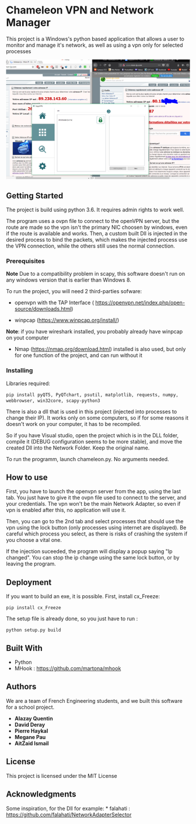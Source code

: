 # Chameleon VPN and Network Manager

This project is a Windows's python based application that allows a user to monitor and manage it's network, as well as using a vpn only for selected processes

![Screenshot](IPChange.png "Screenshot")

## Getting Started

The project is build using python 3.6. It requires admin rights to work well.


The program uses a ovpn file to connect to the openVPN server, but the route are made so the vpn isn't the primary NIC choosen by windows, even if the route is available and works.
Then, a custom built Dll is injected in the desired process to bind the packets, which makes the injected process use the VPN connection, while the others still uses the normal connection.


### Prerequisites

**Note** Due to a compatibility problem in scapy, this software doesn't run on any windows version that is earlier than Windows 8.

To run the project, you will need 2 third-parties sofware:

- openvpn with the TAP Interface ( https://openvpn.net/index.php/open-source/downloads.html)

- winpcap (https://www.winpcap.org/install/)

**Note**: if you have wireshark installed, you probably already have winpcap on yout computer

- Nmap (https://nmap.org/download.html) installed is also used, but only for one function of the project, and can run without it


### Installing

Libraries required:

```
pip install pyQT5, PyQTchart, psutil, matplotlib, requests, numpy, webbrowser, win32core, scapy-python3
```

There is also a dll that is used in this project (injected into processes to change their IP). It works only on some computers, so if for some reasons it doesn't work on your computer, it has to be recompiled.

So if you have Visual studio, open the project which is in the DLL folder, compile it (DEBUG configuration seems to be more stable), and move the created Dll into the Network Folder. Keep the original name.

To run the programm, launch chameleon.py. No arguments needed.

## How to use

First, you have to launch the openvpn server from the app, using the last tab.
You just have to give it the ovpn file used to connect to the server, and your credentials. The vpn won't be the main Network Adapter, so even if vpn is enabled after this, no application will use it.

Then, you can go to the 2nd tab and select processes that should use the vpn using the lock button (only processes using internet are displayed).
Be careful which process you select, as there is risks of crashing the system if you choose a vital one.

If the injection suceeded, the program will display a popup saying "Ip changed". 
You can stop the ip change using the same lock button, or by leaving the program.

## Deployment

If you want to build an exe, it is possible. First, install cx_Freeze:

```
pip install cx_Freeze
```

The setup file is already done, so you just have to run :

```
python setup.py build
```

## Built With

* Python
* MHook : https://github.com/martona/mhook

## Authors

We are a team of French Engineering students, and we built this software for a school project.

* **Alazay Quentin**
* **David Deray**
* **Pierre Haykal**
* **Megane Pau**
* **AitZaid Ismail**

## License

This project is licensed under the MIT License

## Acknowledgments

Some inspiration, for the Dll for example:
	* falahati : https://github.com/falahati/NetworkAdapterSelector

